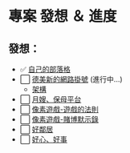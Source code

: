 # 專案 發想 ＆ 進度

## 發想：

- ✅ [自己的部落格](https://github.com/users/Lonck999/projects/9)
- ⬜ [德美新的網路掛號](https://github.com/users/Lonck999/projects/11) (進行中...)
  - [架構](./德美新的網路掛號.md)
- ⬜ [月嫂、保母平台](./月嫂、保母平台.md)
- ⬜ [像素遊戲-遊戲的法則](./像素遊戲-遊戲的法則.md)
- ⬜ [像素遊戲-賭博默示錄](./像素遊戲-賭博默示錄.md)
- ⬜ [好鄰居](./好鄰居.md)
- ⬜ [好心、好事](./好心、好事.md)
